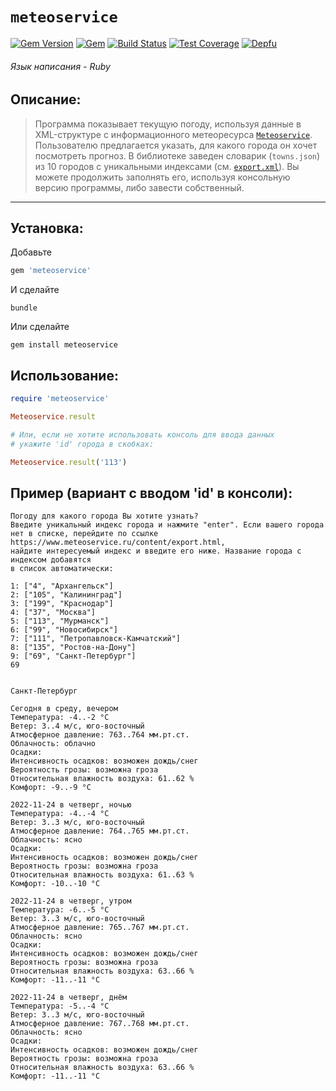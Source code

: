 # `meteoservice`


[![Gem Version](https://img.shields.io/gem/dt/meteoservice.svg)][gem]
[![Gem](https://img.shields.io/gem/v/meteoservice)][gem]
[![Build Status](https://github.com/ProfessorNemo/meteoservice/actions/workflows/ci.yml/badge.svg)][actions]
[![Test Coverage](https://codecov.io/gh/ProfessorNemo/meteoservice/graph/badge.svg)](https://codecov.io/gh/ProfessorNemo/meteoservice)
[![Depfu](https://img.shields.io/depfu/ProfessorNemo/meteoservice?style=flat-square)](https://depfu.com/repos/github/ProfessorNemo/meteoservice)

[gem]: https://rubygems.org/gems/meteoservice
[gem]: https://rubygems.org/gems/meteoservice
[actions]: https://github.com/ProfessorNemo/meteoservice/actions
[coveralls]: https://coveralls.io/r/ProfessorNemo/meteoservice
###### Язык написания - Ruby

## Описание:
> Программа показывает текущую погоду, используя данные в XML-структуре c информационного
> метеоресурса [`Meteoservice`](http://www.meteoservice.ru).
> Пользователю предлагается указать, для какого города он хочет посмотреть прогноз.
> В библиотеке заведен словарик (```towns.json```) из 10 городов с уникальными индексами
> (см. [`export.xml`](http://www.meteoservice.ru/content/export.html)). Вы можете продолжить заполнять его,
> используя консольную версию программы, либо завести собственный.

---

## Установка:

Добавьте

``` rb
gem 'meteoservice'
```

И сделайте

  	bundle

Или сделайте

    gem install meteoservice

## Использование:

``` rb
require 'meteoservice'

Meteoservice.result

# Или, если не хотите использовать консоль для ввода данных
# укажите 'id' города в скобках:

Meteoservice.result('113')
```

## Пример (вариант с вводом 'id' в консоли):

```
Погоду для какого города Вы хотите узнать?
Введите уникальный индекс города и нажмите "enter". Если вашего города
нет в списке, перейдите по ссылке https://www.meteoservice.ru/content/export.html,
найдите интересуемый индекс и введите его ниже. Название города с индексом добавятся
в список автоматически:

1: ["4", "Архангельск"]
2: ["105", "Калининград"]
3: ["199", "Краснодар"]
4: ["37", "Москва"]
5: ["113", "Мурманск"]
6: ["99", "Новосибирск"]
7: ["111", "Петропавловск-Камчатский"]
8: ["135", "Ростов-на-Дону"]
9: ["69", "Санкт-Петербург"]
69


Санкт-Петербург

Сегодня в среду, вечером
Температура: -4..-2 °С
Ветер: 3..4 м/с, юго-восточный
Атмосферное давление: 763..764 мм.рт.ст.
Облачность: облачно
Осадки:
Интенсивность осадков: возможен дождь/снег
Вероятность грозы: возможна гроза
Относительная влажность воздуха: 61..62 %
Комфорт: -9..-9 °С

2022-11-24 в четверг, ночью
Температура: -4..-4 °С
Ветер: 3..3 м/с, юго-восточный
Атмосферное давление: 764..765 мм.рт.ст.
Облачность: ясно
Осадки:
Интенсивность осадков: возможен дождь/снег
Вероятность грозы: возможна гроза
Относительная влажность воздуха: 61..63 %
Комфорт: -10..-10 °С

2022-11-24 в четверг, утром
Температура: -6..-5 °С
Ветер: 3..3 м/с, юго-восточный
Атмосферное давление: 765..767 мм.рт.ст.
Облачность: ясно
Осадки:
Интенсивность осадков: возможен дождь/снег
Вероятность грозы: возможна гроза
Относительная влажность воздуха: 63..66 %
Комфорт: -11..-11 °С

2022-11-24 в четверг, днём
Температура: -5..-4 °С
Ветер: 3..3 м/с, юго-восточный
Атмосферное давление: 767..768 мм.рт.ст.
Облачность: ясно
Осадки:
Интенсивность осадков: возможен дождь/снег
Вероятность грозы: возможна гроза
Относительная влажность воздуха: 63..66 %
Комфорт: -11..-11 °С

```
